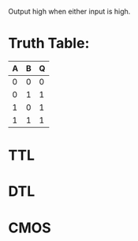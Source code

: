 Output high when either input is high.
# Truth Table:

| A   | B   | Q   |
| --- | --- | --- |
| 0   | 0   | 0   |
| 0   | 1   | 1   |
| 1   | 0   | 1   |
| 1   | 1   | 1   |

# TTL
# DTL

# CMOS